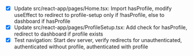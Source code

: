 - [x] Update src/react-app/pages/Home.tsx: Import hasProfile, modify useEffect to redirect to profile-setup only if !hasProfile, else to dashboard if hasProfile
- [x] Update src/react-app/pages/ProfileSetup.tsx: Add check for hasProfile, redirect to dashboard if profile exists
- [x] Test navigation: Start dev server, verify redirects for unauthenticated, authenticated without profile, authenticated with profile
